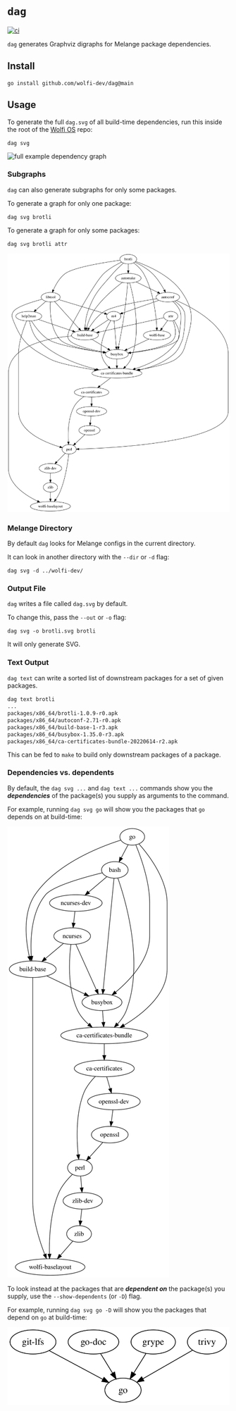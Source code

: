 # `dag`

[![ci](https://github.com/wolfi-dev/dag/actions/workflows/build.yaml/badge.svg)](https://github.com/wolfi-dev/dag/actions/workflows/build.yaml)

`dag` generates Graphviz digraphs for Melange package dependencies.

## Install

```
go install github.com/wolfi-dev/dag@main
```

## Usage

To generate the full `dag.svg` of all build-time dependencies, run this inside the root of the [Wolfi OS](https://github.com/wolfi-dev/os) repo:

```
dag svg
```

![full example dependency graph](./images/dag.svg)

### Subgraphs

`dag` can also generate subgraphs for only some packages.

To generate a graph for only one package:

```
dag svg brotli
```

To generate a graph for only some packages:

```
dag svg brotli attr
```

![partial dependency graph](./images/sub.svg)

### Melange Directory

By default `dag` looks for Melange configs in the current directory.

It can look in another directory with the `--dir` or `-d` flag:

```
dag svg -d ../wolfi-dev/
```

### Output File

`dag` writes a file called `dag.svg` by default.

To change this, pass the `--out` or `-o` flag:

```
dag svg -o brotli.svg brotli
```

It will only generate SVG.

### Text Output

`dag text` can write a sorted list of downstream packages for a set of given packages.

```
dag text brotli
...
packages/x86_64/brotli-1.0.9-r0.apk
packages/x86_64/autoconf-2.71-r0.apk
packages/x86_64/build-base-1-r3.apk
packages/x86_64/busybox-1.35.0-r3.apk
packages/x86_64/ca-certificates-bundle-20220614-r2.apk
```

This can be fed to `make` to build only downstream packages of a package.

### Dependencies vs. dependents

By default, the `dag svg ...` and `dag text ...` commands show you the **_dependencies_** of the package(s) you supply as arguments to the command.

For example, running `dag svg go` will show you the packages that `go` depends on at build-time:

![packages that go depends on](./images/go-dependencies.svg)

To look instead at the packages that are **_dependent on_** the package(s) you supply, use the `--show-dependents` (or `-D`) flag.

For example, running `dag svg go -D` will show you the packages that depend on `go` at build-time:

![packages that depend on go](./images/go-dependents.svg)
